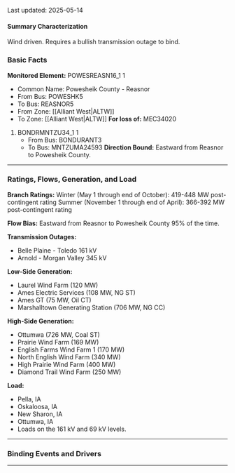 Last updated: 2025-05-14
#### Summary Characterization
Wind driven. Requires a bullish transmission outage to bind.
### Basic Facts
**Monitored Element:** POWESREASN16_1 1
- Common Name: Powesheik County - Reasnor
- From Bus: POWESHK5
- To Bus: REASNOR5
- From Zone: [[Alliant West|ALTW]]
- To Zone: [[Alliant West|ALTW]]
**For loss of:** MEC34020
1. BONDRMNTZU34_1 1
    - From Bus: BONDURANT3
    - To Bus: MNTZUMA24593
**Direction Bound:** Eastward from Reasnor to Powesheik County.

---
### Ratings, Flows, Generation, and Load
**Branch Ratings:**
Winter (May 1 through end of October): 419-448 MW post-contingent rating
Summer (November 1 through end of April): 366-392 MW post-contingent rating

**Flow Bias:**
Eastward from Reasnor to Powesheik County 95% of the time.

**Transmission Outages:**
- Belle Plaine - Toledo 161 kV
- Arnold - Morgan Valley 345 kV

**Low-Side Generation:**
- Laurel Wind Farm (120 MW)
- Ames Electric Services (108 MW, NG ST)
- Ames GT (75 MW, Oil CT)
- Marshalltown Generating Station (706 MW, NG CC)

**High-Side Generation:**
- Ottumwa (726 MW, Coal ST)
- Prairie Wind Farm (169 MW)
- English Farms Wind Farm 1 (170 MW)
- North English Wind Farm (340 MW)
- High Prairie Wind Farm (400 MW)
- Diamond Trail Wind Farm (250 MW)

**Load:**
- Pella, IA
- Oskaloosa, IA
- New Sharon, IA
- Ottumwa, IA
- Loads on the 161 kV and 69 kV levels.
---
### Binding Events and Drivers
---
